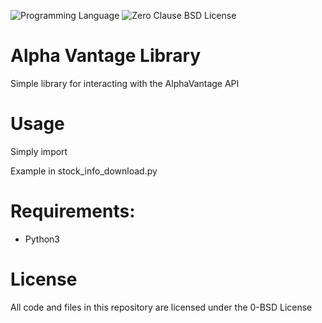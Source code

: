 ![Programming Language](https://img.shields.io/badge/Python3-Programming%20Language-brightgreen)
![Zero Clause BSD License](https://img.shields.io/badge/License-BSD%20Zero%20Clause-green)

# Alpha Vantage Library
Simple library for interacting with the AlphaVantage API

# Usage
Simply import

Example in stock_info_download.py

# Requirements:
- Python3

# License
All code and files in this repository are licensed under the 0-BSD License
